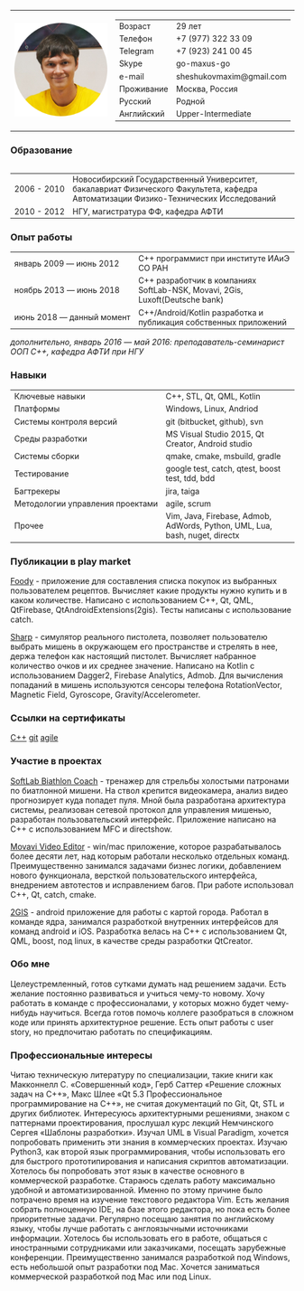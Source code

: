 <table>
	<tr>
		<td>
			<img src="./images/photo_round.png" width="256px">
		</td>
		<td>
			<table>
				<tr>
					<td>Возраст</td>
					<td>29 лет</td>
				</tr>
				<tr>
					<td>Телефон</td>
					<td> +7 (977) 322 33 09</td>
				</tr>
				<tr>
					<td>Telegram</td>
					<td>+7 (923) 241 00 45</td>
				</tr>
				<tr>
					<td>Skype</td>
					<td>go-maxus-go</td>
				</tr>
				<tr>
					<td>e-mail</td>
					<td>sheshukovmaxim@gmail.com</td>
				</tr>
				<tr>
					<td>Проживание</td>
					<td>Москва, Россия</td>
				</tr>
				<tr>
					<td>Русский</td>
					<td>Родной</td>
				</tr>
				<tr>
					<td>Английский</td>
					<td>Upper-Intermediate</td>
				</tr>
			</table>
		</td>
	</tr>
<table>

### Образование

<table>
	<tr>
		<td nowrap>2006 - 2010</td>
		<td>Новосибирский Государственный Университет, бакалавриат Физического Факультета, кафедра Автоматизации Физико-Технических Исследований</td>
	</tr>
	<tr>
		<td nowrap>2010 - 2012</td>
		<td>НГУ, магистратура ФФ, кафедра АФТИ</td>
	</tr>
</table>

### Опыт работы

<table>
	<tr>
		<td nowrap>январь 2009 — июнь 2012</td>
		<td> С++ программист при институте ИАиЭ СО РАН</td>
	</tr>
	<tr>
		<td nowrap>ноябрь 2013 — июнь 2018</td>
		<td>C++ разработчик в компаниях SoftLab-NSK, Movavi, 2Gis, Luxoft(Deutsche bank)</td>
	</tr>
	<tr>
		<td nowrap>июнь 2018 — данный момент</td>
		<td>C++/Android/Kotlin разработка и публикация собственных приложений</td>
	</tr>
</table>

*дополнительно, январь 2016 — май 2016: преподаватель-семинарист ООП С++, кафедра АФТИ при НГУ*

### Навыки

<table>
	<tr>
		<td nowrap>Ключевые навыки</td>
		<td>С++, STL, Qt, QML, Kotlin</td>
		</tr>
	<tr>
		<td nowrap>Платформы</td>
		<td>Windows, Linux, Andriod</td>
	</tr>
	<tr>
		<td nowrap>Системы контроля версий</td>
		<td>git (bitbucket, github), svn</td>
	</tr>
	<tr>
		<td nowrap>Среды разработки</td>
		<td>MS Visual Studio 2015, Qt Creator, Android studio</td>
	</tr>
	<tr>
		<td nowrap>Системы сборки</td>
		<td>qmake, cmake, msbuild, gradle</td>
	</tr>
	<tr>
		<td nowrap>Тестирование</td>
		<td>google test, catch, qtest, boost test, tdd, bdd</td>
	</tr>
	<tr>
		<td nowrap>Багтрекеры</td>
		<td>jira, taiga</td>
	</tr>
	<tr>
		<td nowrap>Методологии управления проектами</td>
		<td>agile, scrum</td>
	</tr>
	<tr>
		<td nowrap>Прочее</td>
		<td>Vim, Java, Firebase, Admob, AdWords, Python, UML, Lua, bash, nuget, directx</td>
	</tr>
</table>

### Публикации в play market
[Foody](https://play.google.com/store/apps/details?id=ru.bananabits.android.foody) - приложение для составления списка покупок из выбранных пользователем рецептов. Вычисляет какие продукты нужно купить и в каком количестве. Написано с использованием C++, Qt, QML, QtFirebase, QtAndroidExtensions(2gis). Тесты написаны с использование catch.

[Sharp](https://play.google.com/store/apps/details?id=ru.bananabits.android.sharp) - симулятор реального пистолета, позволяет пользователю выбрать мишень в окружающем его пространстве и стрелять в нее, держа телефон как настоящий пистолет. Вычисляет набранное количество очков и их среднее значение. Написано на Kotlin с использованием Dagger2, Firebase Analytics, Admob. Для вычисления попаданий в мишень используются сенсоры телефона RotationVector, Magnetic Field, Gyroscope, Gravity/Accelerometer.

### Ссылки на сертификаты

[С++](https://drive.google.com/open?id=15Oub2s6kyQ46cU-gVCYjzJBZNLYL0y9J)
[git](https://drive.google.com/open?id=180_r3mn6kDGEWIykSrBRIUl5itSl7ESX)
[agile](https://drive.google.com/open?id=1a9K-tL_NADU9Zwgygf9IrW-60UL5gcNB)

### Участие в проектах

[SoftLab Biathlon Coach]( https://yadi.sk/i/SCxe3UgikCHA2 ) - тренажер для стрельбы холостыми патронами по биатлонной мишени. На ствол крепится видеокамера, анализ видео прогнозирует куда попадет пуля. Мной была разработана архитектура системы, реализован сетевой протокол для управления мишенью, разработан пользовательский интерфейс. Приложение написано на С++ с использованием MFC и directshow.

[Movavi Video Editor](https://www.movavi.ru/videoeditor/) - win/mac приложение, которое разрабатывалось более десяти лет, над которым работали несколько отдельных команд. Преимущественно занимался задачами бизнес логики, добавлением нового функционала, версткой пользовательского интерфейса, внедрением автотестов и исправлением багов. При работе использовал C++, Qt, catch, cmake.

[2GIS](https://play.google.com/store/apps/details?id=ru.dublgis.dgismobile) - android приложение для работы с картой города. Работал в команде ядра, занимался разработкой внутренних интерфейсов для команд android и iOS. Разработка велась на C++ с использованием Qt, QML, boost, под linux, в качестве среды разработки QtCreator.

### Обо мне

Целеустремленный, готов сутками думать над решением задачи. Есть желание постоянно развиваться и учиться чему-то новому. Хочу работать в команде с профессионалами, у которых можно будет чему-нибудь научиться. Всегда готов помочь коллеге разобраться в сложном коде или принять архитектурное решение. Есть опыт работы с user story, но предпочитаю работать по спецификациям.

### Профессиональные интересы

Читаю техническую литературу по специализации, такие книги как Макконнелл С. «Совершенный код», Герб Саттер «Решение сложных задач на C++»,  Макс Шлее «Qt 5.3 Профессиональное программирование на C++», не считая документаций по Git, Qt, STL и других библиотек.
Интересуюсь архитектурными решениями, знаком с паттернами проектирования, прослушал курс лекций Немчинского Сергея «Шаблоны разработки». Изучал UML в Visual Paradigm, хочется попробовать применить эти знания в коммерческих проектах.
Изучаю Python3, как второй язык программирования, чтобы использовать его для быстрого прототипирования и написания скриптов автоматизации. Хотелось бы попробовать этот язык в качестве основного в коммерческой разработке.
Стараюсь сделать работу максимально удобной и автоматизированной. Именно по этому причине было потрачено время на изучение текстового редактора Vim. Есть желания собрать полноценную IDE, на базе этого редактора, но пока есть более приоритетные задачи.
Регулярно посещаю занятия по английскому языку, чтобы лучше работать с англоязычными источниками информации. Хотелось бы использовать его в работе, общаться с иностранными сотрудниками или заказчиками, посещать зарубежные конференции.
Преимущественно занимался разработкой под Windows, есть небольшой опыт разработки под Mac. Хочется заниматься коммерческой разработкой под Mac или под Linux.  
